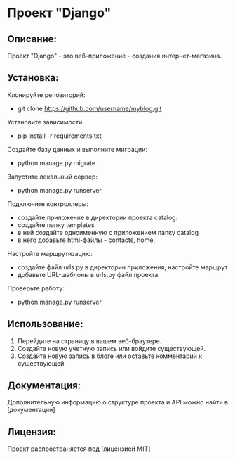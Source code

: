 # Проект "Django"

## Описание:

Проект "Django" - это веб-приложение - создания интернет-магазина.

## Установка:
Клонируйте репозиторий:
- git clone https://github.com/username/myblog.git

Установите зависимости:
- pip install -r requirements.txt

Создайте базу данных и выполните миграции:
- python manage.py migrate

Запустите локальный сервер:
- python manage.py runserver

Подключите контроллеры:
- создайте приложение в директории проекта catalog:
- создайте папку templates
- в ней создайте одноименную с приложением папку catalog
- в него добавьте html-файлы - contacts, home.

Настройте маршрутизацию:
- создайте файл urls.py в директории приложения, настройте маршрут
- добавьте URL-шаблоны в urls.py файл проекта.

Проверьте работу:
 - python manage.py runserver

## Использование:

1. Перейдите на страницу в вашем веб-браузере.
2. Создайте новую учетную запись или войдите существующей.
3. Создайте новую запись в блоге или оставьте комментарий к существующей.

## Документация:

Дополнительную информацию о структуре проекта и API можно найти в [документации]

## Лицензия:

Проект распространяется под [лицензией MIT]